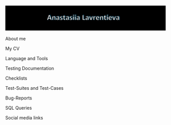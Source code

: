<!--
**lawalina/lawalina** is a ✨ _special_ ✨ repository because its `README.md` (this file) appears on your GitHub profile.
https://github.com/lawalina/lawalina/blob/main/.idea/assets/title.jpg

-->
![Header](https://github.com/lawalina/lawalina/blob/main/.idea/assets/title.jpg)

About me

My CV

Language and Tools

Testing Documentation

Checklists 

Test-Suites and Test-Cases

Bug-Reports

SQL Queries

Social media links